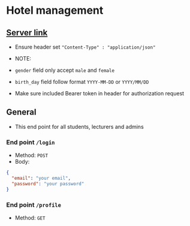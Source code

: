 # Hotel management

## [Server link](https://hotel-management-server.fly.dev)
 - Ensure header set `"Content-Type" : "application/json"`

- NOTE:
- `gender` field only accept `male` and `female`
- `birth_day` field follow format `YYYY-MM-DD` or `YYYY/MM/DD`
- Make sure included Bearer token in header for authorization request

## General
- This end point for all students, lecturers and admins
### End point `/login`
- Method: `POST`
- Body:
 ```json
{
   "email": "your email",
   "password": "your password"
}
```

### End point `/profile`
- Method: `GET`

